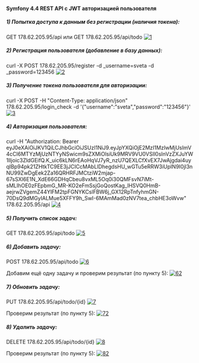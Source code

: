 #### Symfony 4.4 REST API с JWT авторизацией пользователя
##### 1) Попытка доступа к данным без регистрации (наличия токена):
GET 178.62.205.95/api или GET 178.62.205.95/api/todo
<a href="https://ibb.co/HDn3kV2"><img src="https://i.ibb.co/LznH28P/1.png" alt="1" border="0"></a>
##### 2) Регистрация пользователя (добавление в базу данных):
curl -X POST 178.62.205.95/register -d _username=sveta -d _password=123456
<a href="https://ibb.co/8Bxmpmn"><img src="https://i.ibb.co/N3NFPFg/2.png" alt="2" border="0"></a>
##### 3) Получение токена пользователя для авторизации:
curl -X POST -H "Content-Type: application/json" 178.62.205.95/login_check -d '{"username":"sveta","password":"123456"}'
<a href="https://ibb.co/TbzFt1Z"><img src="https://i.ibb.co/k9YWXJp/3.png" alt="3" border="0"></a>
##### 4) Авторизация пользователя:
curl -H "Authorization: Bearer eyJ0eXAiOiJKV1QiLCJhbGciOiJSUzI1NiJ9.eyJpYXQiOjE2MzI1MzIwMjUsImV4cCI6MTYzMjUzNTYyNSwicm9sZXMiOlsiUk9MRV9VU0VSIl0sInVzZXJuYW1lIjoic3ZldGEifQ.K_uic6kLN6rEAoHqVJ7yR_nzU7QEXLCfXvEX7JwAjgdai4uyqIBp94pk21ZHtkTC9EE3jJCICcMAbLlDhegdsHU_wGTu5eRRW3iUpIN9I0jl3nNU99ZwDgEek2Za16QRHRFJMCtziW2mjap-67sSXl6E1N_XdE66GDHqCbeu8vxML5Oq0i30QMFsvN7iMt-sMLIhOE0zFEpbmG_MR-KO2eFmSsjGoQostKag_lHSVQ0HmB-aejrwZVgemZ44YlFM2tpFGNYKCslFBW6j_GX12RpTnfyhmGN-70DsQ9dMGyIALMue5XFFY9h_SwI-6MAmMad0zNV7tea_chbHE3oWvw" 178.62.205.95/api
<a href="https://ibb.co/5WsfGmT"><img src="https://i.ibb.co/Fb8jm26/4.png" alt="4" border="0"></a>
##### 5) Получить список задач:
GET 178.62.205.95/api/todo
<a href="https://ibb.co/wC9cDcG"><img src="https://i.ibb.co/4M61B1v/5.png" alt="5" border="0"></a>
##### 6) Добавить задачу:
POST 178.62.205.95/api/todo
<a href="https://ibb.co/MSvpv7z"><img src="https://i.ibb.co/pw7Z7dH/6.png" alt="6" border="0"></a>

Добавим ещё одну задачу и проверим результат (по пункту 5):
<a href="https://ibb.co/x2Ww35V"><img src="https://i.ibb.co/Cwg4W0x/62.png" alt="62" border="0"></a>
##### 7) Обновить задачу:
PUT 178.62.205.95/api/todo/{id}
<a href="https://ibb.co/v1G0HMV"><img src="https://i.ibb.co/dBq8rHj/7.png" alt="7" border="0"></a>

Проверим результат (по пункту 5):
<a href="https://ibb.co/jM8wBq7"><img src="https://i.ibb.co/T8w0pJz/72.png" alt="72" border="0"></a>
##### 8) Удалить задачу:
DELETE 178.62.205.95/api/todo/{id}
<a href="https://ibb.co/mbjKb3r"><img src="https://i.ibb.co/HBSyBjL/8.png" alt="8" border="0"></a>

Проверим результат (по пункту 5):
<a href="https://ibb.co/7kKdrDS"><img src="https://i.ibb.co/9ZWky0p/82.png" alt="82" border="0"></a>
